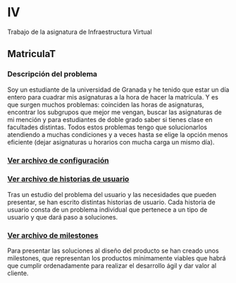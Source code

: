 # IV
Trabajo de la asignatura de Infraestructura Virtual
## MatriculaT
### Descripción del problema
Soy un estudiante de la universidad de Granada y he tenido que estar un día entero para cuadrar mis asignaturas a la hora de hacer la matrícula. Y es que surgen muchos problemas: coinciden las horas de asignaturas, encontrar los subgrupos que mejor me vengan, buscar las asignaturas de mi mención y para estudiantes de doble grado saber si tienes clase en facultades distintas. Todos estos problemas tengo que solucionarlos atendiendo a muchas condiciones y a veces hasta se elige la opción menos eficiente (dejar asignaturas u horarios con mucha carga un mismo día).

### [Ver archivo de configuración](config_git/documentacion.md)

### [Ver archivo de historias de usuario](docs/HU.md)

Tras un estudio del problema del usuario y las necesidades que pueden presentar, se han escrito distintas historias de usuario. Cada historia de usuario consta de un problema individual que pertenece a un tipo de usuario y que dará paso a soluciones.

### [Ver archivo de milestones](docs/milestones.md)

Para presentar las soluciones al diseño del producto se han creado unos milestones, que representan los productos mínimamente viables que habrá que cumplir ordenadamente para realizar el desarrollo ágil y dar valor al cliente.

